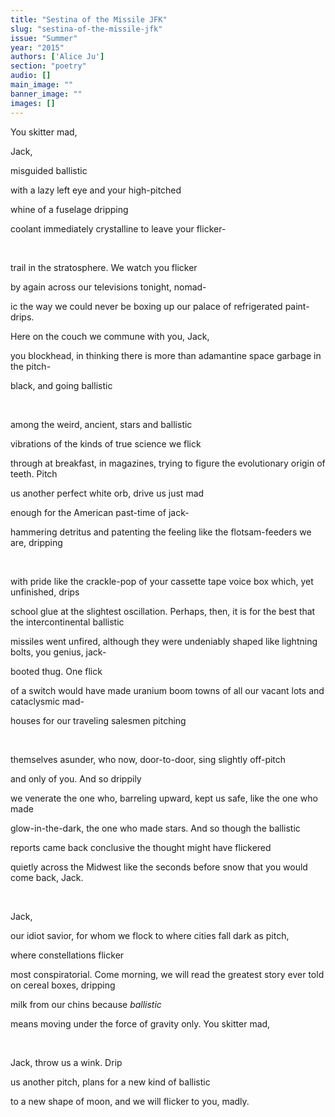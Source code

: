 ```yaml
---
title: "Sestina of the Missile JFK"
slug: "sestina-of-the-missile-jfk"
issue: "Summer"
year: "2015"
authors: ['Alice Ju']
section: "poetry"
audio: []
main_image: ""
banner_image: ""
images: []
---
```

You skitter mad,

 Jack,

 misguided ballistic

 with a lazy left eye and your high-pitched

 whine of a fuselage dripping

 coolant immediately crystalline to leave your flicker-

  

 trail in the stratosphere. We watch you flicker

 by again across our televisions tonight, nomad-

 ic the way we could never be boxing up our palace of refrigerated paint-drips.

 Here on the couch we commune with you, Jack,

 you blockhead, in thinking there is more than adamantine space garbage in the pitch-

 black, and going ballistic

  

 among the weird, ancient, stars and ballistic

 vibrations of the kinds of true science we flick

 through at breakfast, in magazines, trying to figure the evolutionary origin of teeth. Pitch

 us another perfect white orb, drive us just mad

 enough for the American past-time of jack-

 hammering detritus and patenting the feeling like the flotsam-feeders we are, dripping

  

 with pride like the crackle-pop of your cassette tape voice box which, yet unfinished, drips

 school glue at the slightest oscillation. Perhaps, then, it is for the best that the intercontinental ballistic

 missiles went unfired, although they were undeniably shaped like lightning bolts, you genius, jack-

 booted thug. One flick

 of a switch would have made uranium boom towns of all our vacant lots and cataclysmic mad-

 houses for our traveling salesmen pitching

  

 themselves asunder, who now, door-to-door, sing slightly off-pitch

 and only of you. And so drippily

 we venerate the one who, barreling upward, kept us safe, like the one who made

 glow-in-the-dark, the one who made stars. And so though the ballistic

 reports came back conclusive the thought might have flickered

 quietly across the Midwest like the seconds before snow that you would come back, Jack.

  

 Jack,

 our idiot savior, for whom we flock to where cities fall dark as pitch,

 where constellations flicker

 most conspiratorial. Come morning, we will read the greatest story ever told on cereal boxes, dripping

 milk from our chins because *ballistic*

 means moving under the force of gravity only. You skitter mad,

  

 Jack, throw us a wink. Drip

 us another pitch, plans for a new kind of ballistic

 to a new shape of moon, and we will flicker to you, madly.

